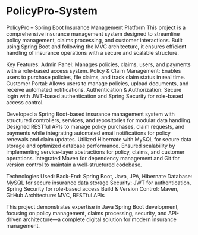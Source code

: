 # PolicyPro-System
PolicyPro – Spring Boot Insurance Management Platform
This project is a comprehensive insurance management system designed to streamline policy management, claims processing, and customer interactions. Built using Spring Boot and following the MVC architecture, it ensures efficient handling of insurance operations with a secure and scalable structure.

Key Features:
Admin Panel: Manages policies, claims, users, and payments with a role-based access system.
Policy & Claim Management: Enables users to purchase policies, file claims, and track claim status in real time.
Customer Portal: Allows users to manage policies, upload documents, and receive automated notifications.
Authentication & Authorization: Secure login with JWT-based authentication and Spring Security for role-based access control.

Developed a Spring Boot-based insurance management system with structured controllers, services, and repositories for modular data handling. Designed RESTful APIs to manage policy purchases, claim requests, and payments while integrating automated email notifications for policy renewals and claim updates. Utilized Hibernate with MySQL for secure data storage and optimized database performance. Ensured scalability by implementing service-layer abstractions for policy, claims, and customer operations. Integrated Maven for dependency management and Git for version control to maintain a well-structured codebase.

Technologies Used:
Back-End: Spring Boot, Java, JPA, Hibernate
Database: MySQL for secure insurance data storage
Security: JWT for authentication, Spring Security for role-based access
Build & Version Control: Maven, GitHub
Architecture: MVC, RESTful APIs

This project demonstrates expertise in Java Spring Boot development, focusing on policy management, claims processing, security, and API-driven architecture—a complete digital solution for modern insurance management.

